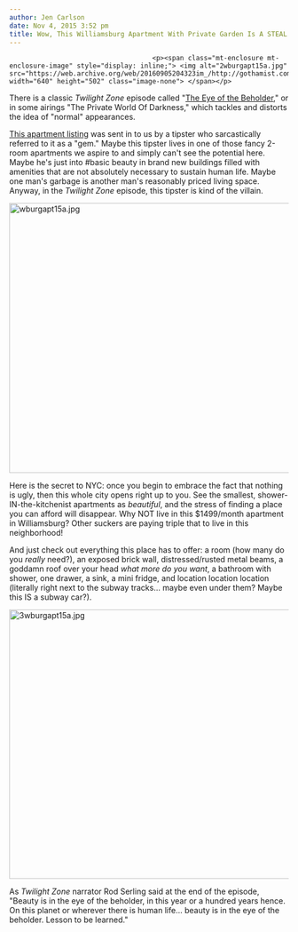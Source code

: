 ```yaml
---
author: Jen Carlson
date: Nov 4, 2015 3:52 pm
title: Wow, This Williamsburg Apartment With Private Garden Is A STEAL
---
```


	
										<p><span class="mt-enclosure mt-enclosure-image" style="display: inline;"> <img alt="2wburgapt15a.jpg" src="https://web.archive.org/web/20160905204323im_/http://gothamist.com/attachments/arts_jen/2wburgapt15a.jpg" width="640" height="502" class="image-none"> </span></p>

<p>There is a classic <em>Twilight Zone</em> episode called &quot;<a href="https://web.archive.org/web/20160905204323/https://en.wikipedia.org/wiki/The_Eye_of_the_Beholder">The Eye of the Beholder</a>,&quot; or in some airings &quot;The Private World Of Darkness,&quot; which tackles and distorts the idea of &quot;normal&quot; appearances.</p>

<p><a href="https://web.archive.org/web/20160905204323/http://streeteasy.com/building/362-broadway-brooklyn/b">This apartment listing</a> was sent in to us by a tipster who sarcastically referred to it as a &quot;gem.&quot; Maybe this tipster lives in one of those fancy 2-room apartments we aspire to and simply can&apos;t see the potential here. Maybe he&apos;s just into #basic beauty in brand new buildings filled with amenities that are not absolutely necessary to sustain human life. Maybe one man&apos;s garbage is another man&apos;s reasonably priced living space. Anyway, in the <em>Twilight Zone</em> episode, this tipster is kind of the villain.</p>

<p><span class="mt-enclosure mt-enclosure-image" style="display: inline;"> <img alt="wburgapt15a.jpg" src="https://web.archive.org/web/20160905204323im_/http://gothamist.com/attachments/arts_jen/wburgapt15a.jpg" width="640" height="486" class="image-none"> </span></p>

<p>Here is the secret to NYC: once you begin to embrace the fact that nothing is ugly, then this whole city opens right up to you. See the smallest, shower-IN-the-kitchenist apartments as <em>beautiful</em>, and the stress of finding a place you can afford will disappear. Why NOT live in this $1499/month apartment in Williamsburg? Other suckers are paying triple that to live in this neighborhood! </p>

<p>And just check out everything this place has to offer: a room (how many do you <em>really</em> need?), an exposed brick wall, distressed/rusted metal beams, a goddamn roof over your head <em>what more do you want</em>, a bathroom with shower, one drawer, a sink, a mini fridge, and location location location (literally right next to the subway tracks... maybe even under them? Maybe this IS a subway car?).</p>

<p><span class="mt-enclosure mt-enclosure-image" style="display: inline;"> <img alt="3wburgapt15a.jpg" src="https://web.archive.org/web/20160905204323im_/http://gothamist.com/attachments/arts_jen/3wburgapt15a.jpg" width="640" height="485" class="image-none"> </span></p>

<p>As <em>Twilight Zone</em> narrator Rod Serling said at the end of the episode, &quot;Beauty is in the eye of the beholder, in this year or a hundred years hence. On this planet or wherever there is human life... beauty is in the eye of the beholder. Lesson to be learned.&quot;</p>					
										
									
				